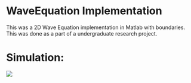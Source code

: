 # WaveEquation Implementation

This was a 2D Wave Equation implementation in Matlab with boundaries. This was done as a part of a undergraduate research project.

# Simulation:
![](2d_wave.gif)
